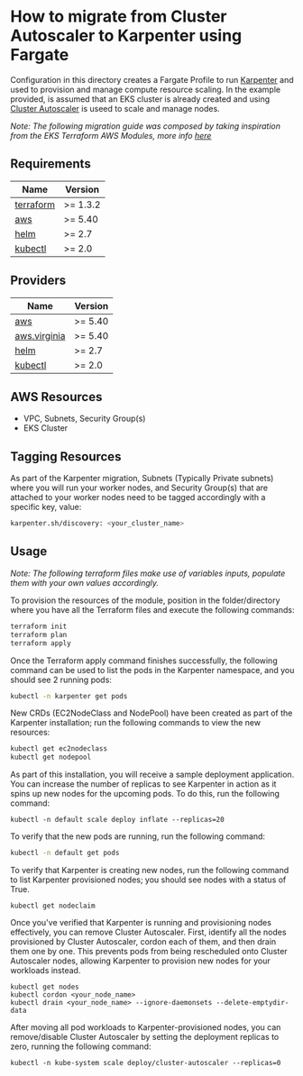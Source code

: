 # How to migrate from Cluster Autoscaler to Karpenter using Fargate

Configuration in this directory creates a Fargate Profile to run [Karpenter](https://karpenter.sh/) and used to provision and manage compute resource scaling. In the example provided, is assumed that an EKS cluster is already created and using [Cluster Autoscaler](https://github.com/kubernetes/autoscaler/tree/master/cluster-autoscaler) is useed to scale and manage nodes.

*Note: The following migration guide was composed by taking inspiration from the EKS Terraform AWS Modules, more info [here](https://registry.terraform.io/modules/terraform-aws-modules/eks/aws/20.14.0)*
## Requirements

| Name | Version |
|------|---------|
| <a name="requirement_terraform"></a> [terraform](#requirement\_terraform) | >= 1.3.2 |
| <a name="requirement_aws"></a> [aws](#requirement\_aws) | >= 5.40 |
| <a name="requirement_helm"></a> [helm](#requirement\_helm) | >= 2.7 |
| <a name="requirement_kubectl"></a> [kubectl](#requirement\_kubectl) | >= 2.0 |

## Providers

| Name | Version |
|------|---------|
| <a name="provider_aws"></a> [aws](#provider\_aws) | >= 5.40 |
| <a name="provider_aws.virginia"></a> [aws.virginia](#provider\_aws.virginia) | >= 5.40 |
| <a name="provider_helm"></a> [helm](#provider\_helm) | >= 2.7 |
| <a name="provider_kubectl"></a> [kubectl](#provider\_kubectl) | >= 2.0 |

## AWS Resources
- VPC, Subnets, Security Group(s)
- EKS Cluster

## Tagging Resources

As part of the Karpenter migration, Subnets (Typically Private subnets) where you will run your worker nodes, and Security Group(s) that are attached to your worker nodes need to be tagged accordingly with a specific key, value:

```bash
karpenter.sh/discovery: <your_cluster_name>
```

## Usage

*Note: The following terraform files make use of variables inputs, populate them with your own values accordingly.*

To provision the resources of the module, position in the folder/directory where you have all the Terraform files and execute the following commands:

```bash
terraform init
terraform plan
terraform apply
```

Once the Terraform apply command finishes successfully, the following command can be used to list the pods in the Karpenter namespace, and you should see 2 running pods:

```bash
kubectl -n karpenter get pods
```

New CRDs (EC2NodeClass and NodePool) have been created as part of the Karpenter installation; run the following commands to view the new resources:

```bash
kubectl get ec2nodeclass
kubectl get nodepool
```

As part of this installation, you will receive a sample deployment application. You can increase the number of replicas to see Karpenter in action as it spins up new nodes for the upcoming pods. To do this, run the following command:

```text
kubectl -n default scale deploy inflate --replicas=20
```

To verify that the new pods are running, run the following command:

```sh
kubectl -n default get pods
```

To verify that Karpenter is creating new nodes, run the following command to list Karpenter provisioned nodes; you should see nodes with a status of True.

```text
kubectl get nodeclaim
```

Once you've verified that Karpenter is running and provisioning nodes effectively, you can remove Cluster Autoscaler. First, identify all the nodes provisioned by Cluster Autoscaler, cordon each of them, and then drain them one by one. This prevents pods from being rescheduled onto Cluster Autoscaler nodes, allowing Karpenter to provision new nodes for your workloads instead.

```text
kubectl get nodes
kubectl cordon <your_node_name>
kubectl drain <your_node_name> --ignore-daemonsets --delete-emptydir-data
```

After moving all pod workloads to Karpenter-provisioned nodes, you can remove/disable Cluster Autoscaler by setting the deployment replicas to zero, running the following command:

```text
kubectl -n kube-system scale deploy/cluster-autoscaler --replicas=0
```